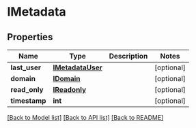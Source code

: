 # IMetadata

## Properties
Name | Type | Description | Notes
------------ | ------------- | ------------- | -------------
**last_user** | [**IMetadataUser**](IMetadataUser.md) |  | [optional] 
**domain** | [**IDomain**](IDomain.md) |  | [optional] 
**read_only** | [**IReadonly**](IReadonly.md) |  | [optional] 
**timestamp** | **int** |  | [optional] 

[[Back to Model list]](../README.md#documentation-for-models) [[Back to API list]](../README.md#documentation-for-api-endpoints) [[Back to README]](../README.md)


